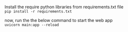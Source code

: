 
Install the require python libraries from requirements.txt file
<br />
```pip install -r requirements.txt```

now, run the the below command to start the web app
<br />
```uvicorn main:app --reload```

